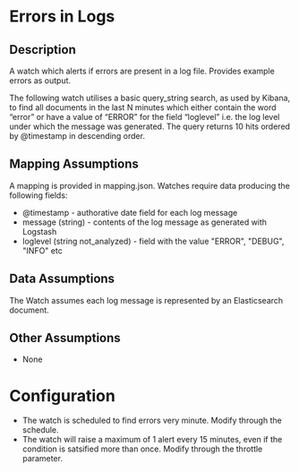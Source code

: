 # Errors in Logs

## Description

A watch which alerts if errors are present in a log file. Provides example errors as output.


The following watch utilises a basic query_string search, as used by Kibana, to find all documents in the last N minutes which either contain the word “error” or have a value of “ERROR” for the field “loglevel” i.e. the log level under which the message was generated.  The query returns 10 hits ordered by @timestamp in descending order.

## Mapping Assumptions

A mapping is provided in mapping.json.  Watches require data producing the following fields:

* @timestamp - authorative date field for each log message
* message (string) - contents of the log message as generated with Logstash
* loglevel (string not_analyzed) - field with the value "ERROR", "DEBUG", "INFO" etc

## Data Assumptions

The Watch assumes each log message is represented by an Elasticsearch document.

## Other Assumptions

* None

# Configuration

* The watch is scheduled to find errors very minute. Modify through the schedule.
* The watch will raise a maximum of 1 alert every 15 minutes, even if the condition is satsified more than once. Modify through the throttle parameter.